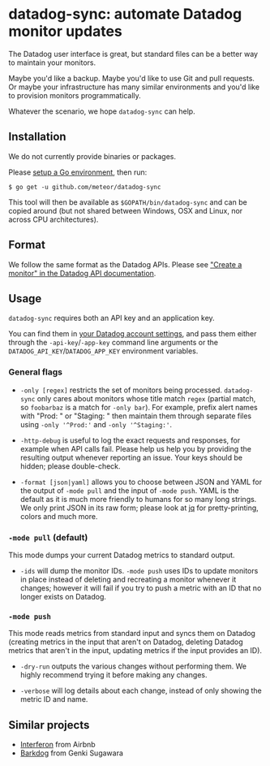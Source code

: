 # datadog-sync: automate Datadog monitor updates

The Datadog user interface is great, but standard files can be a better way to maintain your monitors.

Maybe you'd like a backup. Maybe you'd like to use Git and pull requests. Or maybe your infrastructure has
many similar environments and you'd like to provision monitors programmatically.

Whatever the scenario, we hope `datadog-sync` can help.

## Installation

We do not currently provide binaries or packages.

Please [setup a Go environment](https://golang.org/doc/install), then run:

    $ go get -u github.com/meteor/datadog-sync

This tool will then be available as `$GOPATH/bin/datadog-sync` and can be copied around (but not shared
between Windows, OSX and Linux, nor across CPU architectures).

## Format

We follow the same format as the Datadog APIs.
Please see ["Create a monitor" in the Datadog API documentation](http://docs.datadoghq.com/api/#monitor-create).

## Usage

`datadog-sync` requires both an API key and an application key.

You can find them in [your Datadog account settings](https://app.datadoghq.com/account/settings#api),
and pass them either through the `-api-key`/`-app-key` command line arguments or the
`DATADOG_API_KEY`/`DATADOG_APP_KEY` environment variables.

### General flags

- `-only [regex]` restricts the set of monitors being processed. `datadog-sync` only cares about monitors
whose title match `regex` (partial match, so `foobarbaz` is a match for `-only bar`).
For example, prefix alert names with "Prod: " or "Staging: " then maintain them through separate files
using `-only '^Prod:'` and `-only '^Staging:'`.

- `-http-debug` is useful to log the exact requests and responses, for example when API calls fail.
  Please help us help you by providing the resulting output whenever reporting an issue.
  Your keys should be hidden; please double-check.

- `-format [json|yaml]` allows you to choose between JSON and YAML for the output of `-mode pull`
  and the input of `-mode push`.
  YAML is the default as it is much more friendly to humans for so many long strings.
  We only print JSON in its raw form; please look at [jq](https://github.com/stedolan/jq)
  for pretty-printing, colors and much more.

### `-mode pull` (default)

This mode dumps your current Datadog metrics to standard output.

- `-ids` will dump the monitor IDs. `-mode push` uses IDs to update monitors in place instead of deleting and
  recreating a monitor whenever it changes; however it will fail if you try to push a metric with an ID that no
  longer exists on Datadog.

### `-mode push`

This mode reads metrics from standard input and syncs them on Datadog (creating metrics in the input that aren't
on Datadog, deleting Datadog metrics that aren't in the input, updating metrics if the input provides an ID).

- `-dry-run` outputs the various changes without performing them. We highly recommend trying it before making
any changes.

- `-verbose` will log details about each change, instead of only showing the metric ID and name.

## Similar projects

- [Interferon](https://github.com/airbnb/interferon) from Airbnb
- [Barkdog](https://github.com/winebarrel/barkdog) from Genki Sugawara

